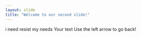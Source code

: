```yaml
---
layout: slide
title: "Welcome to our second slide!"
---
```

i need resist my needs
Your text
Use the left arrow to go back!
